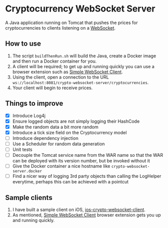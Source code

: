 # Cryptocurrency WebSocket Server
A Java application running on Tomcat that pushes the prices for cryptocurrencies to clients listening on a [WebSocket](https://developer.mozilla.org/en-US/docs/Web/API/WebSocket).

## How to use
1. The script `buildThenRun.sh` will build the Java, create a Docker image and then run a Docker container for you. 
2. A client will be required; to get up and running quickly you can use a browser extension such as [Simple WebSocket Client](https://addons.mozilla.org/en-US/firefox/addon/simple-websocket-client/).
3. Using the client, open a connection to the URL `ws://localhost:8081/crypto-websocket-server/cryptocurrencies`. 
4. Your client will begin to receive prices.

## Things to improve
- [X] Introduce Log4j
- [X] Ensure logged objects are not simply logging their HashCode
- [X] Make the random data a bit more random
- [X] Introduce a tick size field on the Cryptocurrency model
- [ ] Introduce dependency injection
- [ ] Use a Scheduler for random data generation
- [ ] Unit tests
- [ ] Decouple the Tomcat service name from the WAR name so that the WAR can be deployed with its version number, but be invoked without it
- [ ] Give the Docker container a nice hostname like `crypto-websocket-server.docker`
- [ ] Find a nicer way of logging 3rd party objects than calling the LogHelper everytime, perhaps this can be achieved with a pointcut

## Sample clients
1. I have built a sample client on iOS, [ios-crypto-websocket-client](https://github.com/georgebarker/ios-crypto-websocket-client).
2. As mentioned, [Simple WebSocket Client](https://addons.mozilla.org/en-US/firefox/addon/simple-websocket-client/) browser extension gets you up and running quickly.
